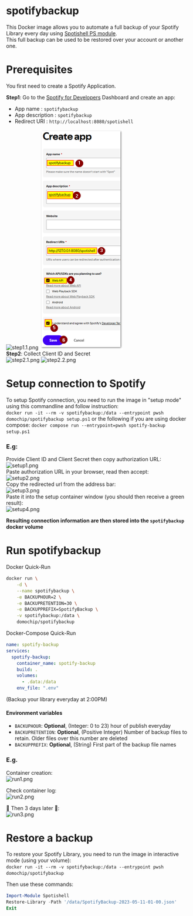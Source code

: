 # spotifybackup

This Docker  image allows you to automate a full backup of your Spotify Library every day using [Spotishell PS module](https://github.com/wardbox/spotishell).  
This full backup can be used to be restored over your account or another one.  

# Prerequisites

You first need to create a Spotify Application.

**Step1**: Go to the [Spotify for Developers](https://developer.spotify.com/dashboard) Dashboard and create an app:  
 - App name : `spotifybackup`
 - App description : `spotifybackup`
 - Redirect URI : `http://localhost:8080/spotishell`

![step1.1.png](https://github.com/Domochip/spotifybackup/raw/master/img/step1.1.png) ![step1.2.png](https://github.com/Domochip/spotifybackup/raw/master/img/step1.2.png)  
**Step2**: Collect Client ID and Secret  
![step2.1.png](https://github.com/Domochip/spotifybackup/raw/master/img/step2.1.png) ![step2.2.png](https://github.com/Domochip/spotifybackup/raw/master/img/step2.2.png)  

# Setup connection to Spotify

To setup Spotify connection, you need to run the image in "setup mode" using this commandline and follow instruction:  
`docker run -it --rm -v spotifybackup:/data --entrypoint pwsh domochip/spotifybackup setup.ps1`
or the following if you are using docker compose:
`docker compose run --entrypoint=pwsh spotify-backup setup.ps1`

### E.g:  
Provide Client ID and Client Secret then copy authorization URL:  
![setup1.png](https://github.com/Domochip/spotifybackup/raw/master/img/setup1.png)  
Paste authorization URL in your browser, read then accept:  
![setup2.png](https://github.com/Domochip/spotifybackup/raw/master/img/setup2.png)  
Copy the redirected url from the address bar:  
![setup3.png](https://github.com/Domochip/spotifybackup/raw/master/img/setup3.png)  
Paste it into the setup container window (you should then receive a green result):  
![setup4.png](https://github.com/Domochip/spotifybackup/raw/master/img/setup4.png) 

**Resulting connection information are then stored into the `spotifybackup` docker volume**

# Run spotifybackup

Docker Quick-Run  
```bash
docker run \
    -d \
    --name spotifybackup \
    -e BACKUPHOUR=2 \
    -e BACKUPRETENTION=30 \
    -e BACKUPPREFIX=SpotifyBackup \
    -v spotifybackup:/data \
    domochip/spotifybackup
```

Docker-Compose Quick-Run  
```yaml
name: spotify-backup
services:
  spotify-backup:
    container_name: spotify-backup
    build: .
    volumes:
      - .data:/data
    env_file: ".env"
```
(Backup your library everyday at 2:00PM)

#### Environment variables
* `BACKUPHOUR`: **Optional**, (Integer: 0 to 23) hour of publish everyday
* `BACKUPRETENTION`: **Optional**, (Positive Integer) Number of backup files to retain. Older files over this number are deleted
* `BACKUPPREFIX`: **Optional**, (String) First part of the backup file names


### E.g.

Container creation:  
![run1.png](https://github.com/Domochip/spotifybackup/raw/master/img/run1.png)  

Check container log:  
![run2.png](https://github.com/Domochip/spotifybackup/raw/master/img/run2.png)  

🎉 Then 3 days later 🎉:  
![run3.png](https://github.com/Domochip/spotifybackup/raw/master/img/run3.png)  

# Restore a backup

To restore your Spotify Library, you need to run the image in interactive mode (using your volume):  
`docker run -it --rm -v spotifybackup:/data --entrypoint pwsh domochip/spotifybackup`


Then use these commands:  
```powershell
Import-Module Spotishell
Restore-Library -Path '/data/SpotifyBackup-2023-05-11-01-00.json'
Exit
```